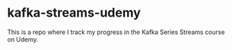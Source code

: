 # kafka-streams-udemy

This is a repo where I track my progress in the Kafka Series Streams course on Udemy.


